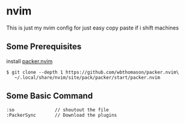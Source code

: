 # nvim
This is just my nvim config for just easy copy paste if i shift machines

## Some Prerequisites
install [packer.nvim](https://github.com/wbthomason/packer.nvim) 
~~~
$ git clone --depth 1 https://github.com/wbthomason/packer.nvim\
   ~/.local/share/nvim/site/pack/packer/start/packer.nvim
~~~
## Some Basic Command 
~~~
:so               // shoutout the file
:PackerSync       // Download the plugins
~~~
